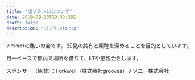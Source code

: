 ```yaml
---
title: "ゴリラ.vimについて"
date: 2019-09-20T00:30:29Z
draft: false
description: "ゴリラ.vimとは"
---
```


vimmerの集いの会です。 知見の共有と親睦を深めることを目的としています。

月一ペースで都内で場所を借りて、LTや懇親会をします。

スポンサー（協賛）：Forkwell（株式会社grooves） / ソニー株式会社
